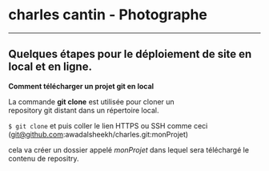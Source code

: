 # charles cantin - Photographe

------------------

## Quelques étapes pour le déploiement de site en local et en ligne.

__Comment télécharger un projet git en local__

La commande __git clone__ est utilisée pour cloner un  
repository git distant dans un répertoire local.

`$ git clone` et puis coller le lien HTTPS ou SSH comme ceci (git@github.com:awadalsheekh/charles.git:monProjet)

cela va créer un dossier appelé *monProjet* dans lequel sera téléchargé le contenu de repositry. 